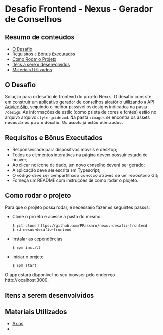# Desafio Frontend - Nexus - Gerador de Conselhos

## Resumo de conteúdos

- [O Desafio](#o-desafio)
- [Requisitos e Bônus Executados](#requisitos-e-bonus-feitos)
- [Como Rodar o Projeto](#como-rodar-o-projeto)
- [Itens a serem desenvolvidos](#itens-a-serem-desenvolvidos)
- [Materiais Utilizados](#materiais-utilizados)


## O Desafio

Solução para o desafio de frontend do projeto Nexus. O desafio consiste em construir um aplicativo gerador de conselhos aleatório utilizando a [API Advice Slip](https://api.adviceslip.com), seguindo o melhor possível os designs indicados na pasta `/design`. 
As informações de estilo (como paleta de cores e fontes) estão no arquivo arquivo `style-guide.md`. 
Na pasta `/images` se encontra os assets necessários para o desafio. Os assets já estão otimizados.

## Requisitos e Bônus Executados

- Responsividade para dispositivos móveis e desktop;
- Todos os elementos interativos na página devem possuir estado de hoover;
- Ao clicar no ícone de dado, um novo conselho deverá ser gerado;
- A aplicação deve ser escrita em Typescript;
- O código deve ser compartilhado conosco através de um repositório Git;
- Forneça um README com instruções de como rodar o projeto.


## Como rodar o projeto
Para que o projeto possa rodar, é necessário fazer os seguintes passos:

- Clone o projeto e acesse a pasta do mesmo.
  ```
  $ git clone https://github.com/PPassaro/nexus-desafio-frontend
  $ cd nexus-desafio-frontend
  ```

- Instalar as dependências
  ```
  $ npm install
  ```

- Iniciar o projeto
  ```
  $ npm start
  ```
 O app estará disponível no seu browser pelo endereço http://localhost:3000.


## Itens a serem desenvolvidos

## Materiais Utilizados

- [Axios](https://axios-http.com/ptbr/docs/intro)
- 
